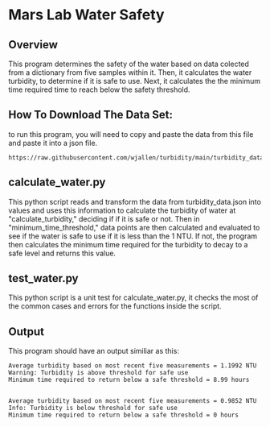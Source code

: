 # Mars Lab Water Safety
## Overview
This program determines the safety of the water based on data colected from a dictionary from five samples within it. Then, it calculates the water turbidity,  to determine if it is safe to use. Next, it calculates the the minimum time required time to reach below the safety threshold.


## How To Download The Data Set:
to run this program, you will need to copy and paste the data from this file and paste it into a json file. 
```
https://raw.githubusercontent.com/wjallen/turbidity/main/turbidity_data.json
```

## calculate_water.py
This python script reads and transform the data from turbidity_data.json into values and uses this information to calculate the turbidity of water at "calculate_turbidity," deciding if
if it is safe or not. Then in "minimum_time_threshold," data points are then calculated and evaluated to see if the water is safe to use if it is less than the 1 NTU. If not,
the program then calculates the minimum time required for the turbidity to decay to a safe level and returns this value.


## test_water.py
This python script is a unit test for calculate_water.py, it checks the most of the common cases and errors for the functions inside the script.

## Output 
This program should have an output similiar as this:

```
Average turbidity based on most recent five measurements = 1.1992 NTU
Warning: Turbidity is above threshold for safe use
Minimum time required to return below a safe threshold = 8.99 hours
```
```

Average turbidity based on most recent five measurements = 0.9852 NTU
Info: Turbidity is below threshold for safe use
Minimum time required to return below a safe threshold = 0 hours
```
